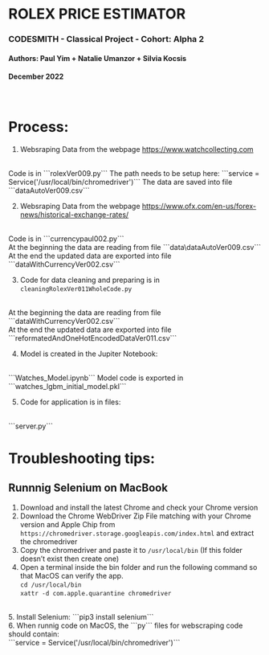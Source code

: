 # ROLEX PRICE ESTIMATOR
### CODESMITH - Classical Project - Cohort: Alpha 2
#### Authors: Paul Yim + Natalie Umanzor + Silvia Kocsis
#### December 2022

<br/>

# Process:
1. Websraping Data from the webpage https://www.watchcollecting.com
<br/>
Code is in ```rolexVer009.py```
The path needs to be setup here: ```service = Service('/usr/local/bin/chromedriver')```
The data are saved into file ```dataAutoVer009.csv```

2. Websraping Data from the webpage https://www.ofx.com/en-us/forex-news/historical-exchange-rates/
<br/>
Code is in ```currencypaul002.py```
<br/>
At the beginning the data are reading from file ```data\dataAutoVer009.csv```
At the end the updated data are exported into file ```dataWithCurrencyVer002.csv```

3. Code for data cleaning and preparing is in ```cleaningRolexVer011WholeCode.py```
<br/>
At the beginning the data are reading from file ```dataWithCurrencyVer002.csv```
<br/>
At the end the updated data are exported into file ```reformatedAndOneHotEncodedDataVer011.csv```


4. Model is created in the Jupiter Notebook: 
<br/>
```Watches_Model.ipynb```
Model code is exported in ```watches_lgbm_initial_model.pkl```

5. Code for application is in files:
<br/>
```server.py```
<br/>

# Troubleshooting tips:
## Runnnig Selenium on MacBook

1. Download and install the latest Chrome and check your Chrome version
2. Download the Chrome WebDriver Zip File matching with your Chrome version and Apple Chip from ```https://chromedriver.storage.googleapis.com/index.html``` and extract the chromedriver
3. Copy the chromedriver and paste it to ```/usr/local/bin``` (If this folder doesn’t exist then create one)
4. Open a terminal inside the bin folder and run the following command so that MacOS can verify the app.
<br/>```cd /usr/local/bin```<br/>
`xattr -d com.apple.quarantine chromedriver`
<br/>
5. Install Selenium: ```pip3 install selenium```<br/>
6. When runnig code on MacOS, the ```py``` files for webscraping code should contain: 
<br/>```service = Service('/usr/local/bin/chromedriver')```



